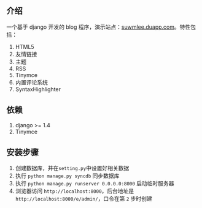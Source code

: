 介绍
----
一个基于 django 开发的 blog 程序，演示站点：[suwmlee.duapp.com][1]。特性包括：

  1. HTML5
  2. 友情链接
  3. 主题
  4. RSS
  5. Tinymce
  6. 内置评论系统
  7. SyntaxHighlighter

依赖
----

1. django >= 1.4
2. Tinymce

安装步骤
--------

1. 创建数据库，并在`setting.py`中设置好相关数据
2. 执行 `python manage.py syncdb` 同步数据库
3. 执行 `python manage.py runserver 0.0.0.0:8000` 启动临时服务器
4. 浏览器访问 `http://localhost:8000`，后台地址是 `http://localhost:8000/e/admin/`，口令在第 `2` 步时创建

[1]: http://suwmlee.duapp.com
